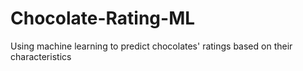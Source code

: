 # Chocolate-Rating-ML
Using machine learning to predict chocolates' ratings based on their characteristics
